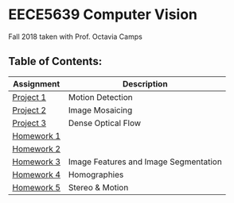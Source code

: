 # EECE5639 Computer Vision  
Fall 2018 taken with Prof. Octavia Camps   

## Table of Contents:
|Assignment                   |Description                          |
|-----------------------------|-------------------------------------|
|[Project 1][p1]              |Motion Detection                     |
|[Project 2][p2]              |Image Mosaicing                      |
|[Project 3][p3]              |Dense Optical Flow                   |
|[Homework 1][hw1]            |                                     |
|[Homework 2][hw2]            |                                     |
|[Homework 3][hw3]            |Image Features and Image Segmentation|
|[Homework 4][hw4]            |Homographies                         |
|[Homework 5][hw5]            |Stereo & Motion                      |


[hw1]: https://github.com/tjyiiuan/Graduate-Courses/tree/master/EECE5639-Computer-Vision/Homework-1
[hw2]: https://github.com/tjyiiuan/Graduate-Courses/tree/master/EECE5639-Computer-Vision/Homework-2
[hw3]: https://github.com/tjyiiuan/Graduate-Courses/tree/master/EECE5639-Computer-Vision/Homework-3
[hw4]: https://github.com/tjyiiuan/Graduate-Courses/tree/master/EECE5639-Computer-Vision/Homework-4
[hw5]: https://github.com/tjyiiuan/Graduate-Courses/tree/master/EECE5639-Computer-Vision/Homework-5
[p1]: ./Project-1
[p2]: ./Project-2
[p3]: ./Project-3
